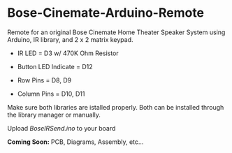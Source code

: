 # Bose-Cinemate-Arduino-Remote

Remote for an original Bose Cinemate Home Theater Speaker System using Arduino, IR library, and 2 x 2 matrix keypad.

* IR LED = D3
    w/ 470K Ohm Resistor

* Button LED Indicate = D12

* Row Pins = D8, D9
* Column Pins = D10, D11

Make sure both libraries are istalled properly. Both can be installed through the library manager or manually.

Upload *BoseIRSend.ino* to your board

**Coming Soon:** PCB, Diagrams, Assembly, etc...
